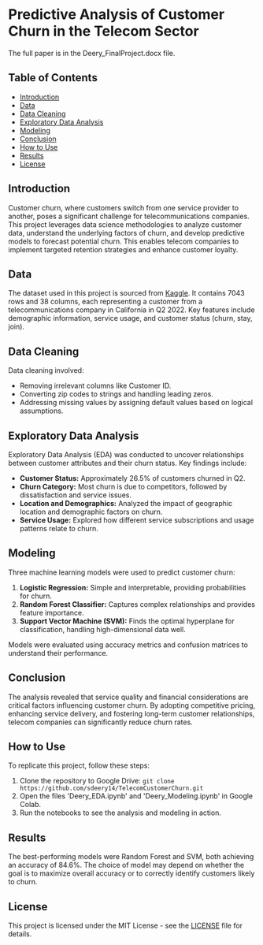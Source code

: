 # Predictive Analysis of Customer Churn in the Telecom Sector

The full paper is in the Deery_FinalProject.docx file.

## Table of Contents
- [Introduction](#introduction)
- [Data](#data)
- [Data Cleaning](#data-cleaning)
- [Exploratory Data Analysis](#exploratory-data-analysis)
- [Modeling](#modeling)
- [Conclusion](#conclusion)
- [How to Use](#how-to-use)
- [Results](#results)
- [License](#license)

## Introduction
Customer churn, where customers switch from one service provider to another, poses a significant challenge for telecommunications companies. This project leverages data science methodologies to analyze customer data, understand the underlying factors of churn, and develop predictive models to forecast potential churn. This enables telecom companies to implement targeted retention strategies and enhance customer loyalty.

## Data
The dataset used in this project is sourced from [Kaggle](https://www.kaggle.com/datasets/shilongzhuang/telecom-customer-churn-by-maven-analytics/data). It contains 7043 rows and 38 columns, each representing a customer from a telecommunications company in California in Q2 2022. Key features include demographic information, service usage, and customer status (churn, stay, join).

## Data Cleaning
Data cleaning involved:
- Removing irrelevant columns like Customer ID.
- Converting zip codes to strings and handling leading zeros.
- Addressing missing values by assigning default values based on logical assumptions.

## Exploratory Data Analysis
Exploratory Data Analysis (EDA) was conducted to uncover relationships between customer attributes and their churn status. Key findings include:
- **Customer Status:** Approximately 26.5% of customers churned in Q2.
- **Churn Category:** Most churn is due to competitors, followed by dissatisfaction and service issues.
- **Location and Demographics:** Analyzed the impact of geographic location and demographic factors on churn.
- **Service Usage:** Explored how different service subscriptions and usage patterns relate to churn.

## Modeling
Three machine learning models were used to predict customer churn:
1. **Logistic Regression:** Simple and interpretable, providing probabilities for churn.
2. **Random Forest Classifier:** Captures complex relationships and provides feature importance.
3. **Support Vector Machine (SVM):** Finds the optimal hyperplane for classification, handling high-dimensional data well.

Models were evaluated using accuracy metrics and confusion matrices to understand their performance.

## Conclusion
The analysis revealed that service quality and financial considerations are critical factors influencing customer churn. By adopting competitive pricing, enhancing service delivery, and fostering long-term customer relationships, telecom companies can significantly reduce churn rates.

## How to Use
To replicate this project, follow these steps:
1. Clone the repository to Google Drive: `git clone https://github.com/sdeery14/TelecomCustomerChurn.git`
2. Open the files 'Deery_EDA.ipynb' and 'Deery_Modeling.ipynb' in Google Colab.
3. Run the notebooks to see the analysis and modeling in action.

## Results
The best-performing models were Random Forest and SVM, both achieving an accuracy of 84.6%. The choice of model may depend on whether the goal is to maximize overall accuracy or to correctly identify customers likely to churn.

## License
This project is licensed under the MIT License - see the [LICENSE](LICENSE) file for details.

